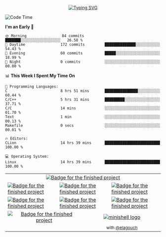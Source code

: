 <p align="center">
<a href="https://git.io/typing-svg"><img src="https://readme-typing-svg.demolab.com?font=Fira+Code&weight=500&size=30&pause=1000&color=F718C9&center=true&vCenter=true&width=435&lines=Hi+!+I'm+maximart" alt="Typing SVG" /></a>
</p>

<!--START_SECTION:waka-->
![Code Time](http://img.shields.io/badge/Code%20Time-226%20hrs%2010%20mins-blue)

**I'm an Early 🐤** 

```text
🌞 Morning                84 commits          ███████░░░░░░░░░░░░░░░░░░   26.58 % 
🌆 Daytime                172 commits         ██████████████░░░░░░░░░░░   54.43 % 
🌃 Evening                60 commits          █████░░░░░░░░░░░░░░░░░░░░   18.99 % 
🌙 Night                  0 commits           ░░░░░░░░░░░░░░░░░░░░░░░░░   00.00 % 
```


📊 **This Week I Spent My Time On** 

```text
💬 Programming Languages: 
C                        8 hrs 51 mins       ███████████████░░░░░░░░░░   60.44 % 
C/C++                    5 hrs 31 mins       █████████░░░░░░░░░░░░░░░░   37.71 % 
C/C                      14 mins             ░░░░░░░░░░░░░░░░░░░░░░░░░   01.70 % 
Text                     1 min               ░░░░░░░░░░░░░░░░░░░░░░░░░   00.13 % 
Makefile                 0 secs              ░░░░░░░░░░░░░░░░░░░░░░░░░   00.01 % 

🔥 Editors: 
CLion                    14 hrs 39 mins      █████████████████████████   100.00 % 

💻 Operating System: 
Linux                    14 hrs 39 mins      █████████████████████████   100.00 % 
```


<!--END_SECTION:waka-->
<table align="center" border="0">
  <tr>
    <td colspan="6" align="center"><a href="https://github.com/Manomania/libft"><img src="https://raw.githubusercontent.com/ayogun/42-project-badges/refs/heads/main/badges/libftm.png" alt="Badge for the finished project" /></a></td>
  </tr>
  <tr>
    <td colspan="2"><a href="https://github.com/Manomania/ft_printf"><img src="https://raw.githubusercontent.com/ayogun/42-project-badges/refs/heads/main/badges/ft_printfm.png" alt="Badge for the finished project" /></a></td>
    <td colspan="2"><a href="https://github.com/Manomania/Get_next_line"><img src="https://raw.githubusercontent.com/ayogun/42-project-badges/refs/heads/main/badges/get_next_linem.png" alt="Badge for the finished project" /></a></td>
    <td colspan="2"><a href="https://github.com/Manomania/Born2beroot"><img src="https://raw.githubusercontent.com/ayogun/42-project-badges/refs/heads/main/badges/born2beroote.png" alt="Badge for the finished project" /></a></td>
  </tr>
  <tr>
    <td colspan="2"><a href="https://github.com/Manomania/minitalk"><img src="https://raw.githubusercontent.com/ayogun/42-project-badges/refs/heads/main/badges/minitalkm.png" alt="Badge for the finished project" /></a></td>
    <td colspan="2"><a href="https://github.com/Manomania/push_swap"><img src="https://raw.githubusercontent.com/ayogun/42-project-badges/refs/heads/main/badges/push_swapm.png" alt="Badge for the finished project" /></a></td>
    <td colspan="2"><a href="https://github.com/Manomania/so_long"><img src="https://raw.githubusercontent.com/ayogun/42-project-badges/refs/heads/main/badges/so_longm.png" alt="Badge for the finished project" /></a></td>
  </tr>
  <tr>
    <td colspan="3" align="center"><a href="https://github.com/Manomania/philosopher"><img src="https://raw.githubusercontent.com/ayogun/42-project-badges/refs/heads/main/badges/philosopherse.png" alt="Badge for the finished project" /></a></td>
    <td colspan="3" align="center"><a href="https://github.com/Manomania/minishell"><img src="https://github.com/ayogun/42-project-badges/raw/main/badges/minishelle.png" alt="minishell logo"></a></td>
  </tr>
  <tr>
    <td colspan="3" align="center"></td>
    <td colspan="6" align="center"><sub>with <a href="https://github.com/airone01/">@elagouch</a></sub></td>
  </tr>
</table>
